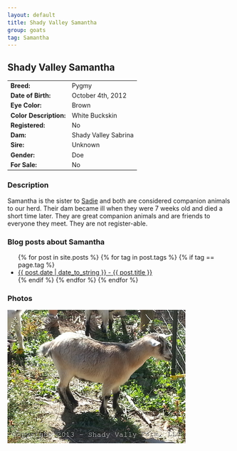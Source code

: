 ```yaml
---
layout: default
title: Shady Valley Samantha
group: goats
tag: Samantha
---
```


## Shady Valley Samantha
| | |
|:---|:---
|**Breed:**|Pygmy
|**Date of Birth:**|October 4th, 2012
|**Eye Color:**|Brown
|**Color Description:**|White Buckskin
|**Registered:**|No
|**Dam:**|Shady Valley Sabrina
|**Sire:**|Unknown
|**Gender:**|Doe
|**For Sale:**|No

### Description

Samantha is the sister to [Sadie](/goats/Shady-Valley-Sadie) and both are
considered companion animals to our herd. Their dam became ill when they
were 7 weeks old and died a short time later.  They are great companion
animals and are friends to everyone they meet.  They are not register-able. 

### Blog posts about Samantha

<ul>
  {% for post in site.posts %}
    {% for tag in post.tags %}
      {% if tag == page.tag %}
        <li><a href="{{ post.url }}">{{ post.date | date_to_string }} - {{ post.title }}</a></li>
      {% endif %}
    {% endfor %}
  {% endfor %}
</ul>

### Photos

<img src="/images/goats/Shady_Valley_Samantha/1.jpg" alt="Image of Shady Valley Samantha" class="pic"/>


